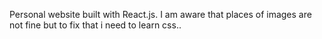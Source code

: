 Personal website built with React.js.
I am aware that places of images are not fine but to fix that i need to learn css..
